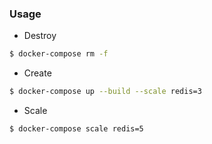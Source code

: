 ### Usage

* Destroy

```bash
$ docker-compose rm -f
```

* Create

```bash
$ docker-compose up --build --scale redis=3
```

* Scale

```bash
$ docker-compose scale redis=5
```

[//]: # ( vim:set ts=4 sw=4 et syn=markdown: )
